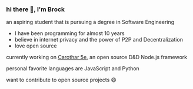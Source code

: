 ### hi there 👋, I'm Brock
an aspiring student that is pursuing a degree in Software Engineering

 - I have been programming for almost 10 years
 - believe in internet privacy and the power of P2P and Decentralization
 - love open source

currently working on [Carothar 5e](https://github.com/toastielad/Carothar-5e), an open source D&D Node.js framework

personal favorite languages are JavaScript and Python

want to contribute to open source projects 😄

<!--
**toastielad/toastielad** is a ✨ _special_ ✨ repository because its `README.md` (this file) appears on your GitHub profile.

Here are some ideas to get you started:

- 🔭 I’m currently working on ...
- 🌱 I’m currently learning ...
- 👯 I’m looking to collaborate on ...
- 🤔 I’m looking for help with ...
- 💬 Ask me about ...
- 📫 How to reach me: ...
- 😄 Pronouns: ...
- ⚡ Fun fact: ...
-->

